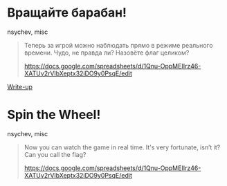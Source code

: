 # Вращайте барабан!

nsychev, misc

> Теперь за игрой можно наблюдать прямо в режиме реального времени. Чудо, не правда ли?
> Назовёте флаг целиком?
>
> https://docs.google.com/spreadsheets/d/1Qnu-OppMEIIrz46-XATUv2rVIbXeptx32iDO9y0PsqE/edit

[Write-up](WRITEUP.md)

# Spin the Wheel!

nsychev, misc

> Now you can watch the game in real time. It's very fortunate, isn’t it?
> Can you call the flag?
>
> https://docs.google.com/spreadsheets/d/1Qnu-OppMEIIrz46-XATUv2rVIbXeptx32iDO9y0PsqE/edit
